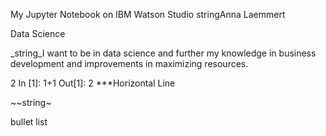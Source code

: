 My Jupyter Notebook on IBM Watson Studio
stringAnna Laemmert

Data Science

_string_I want to be in data science and further my knowledge in business development and improvements in maximizing resources.

2
In [1]:
1+1
Out[1]:	
2
***Horizontal Line

~~string~

bullet list

